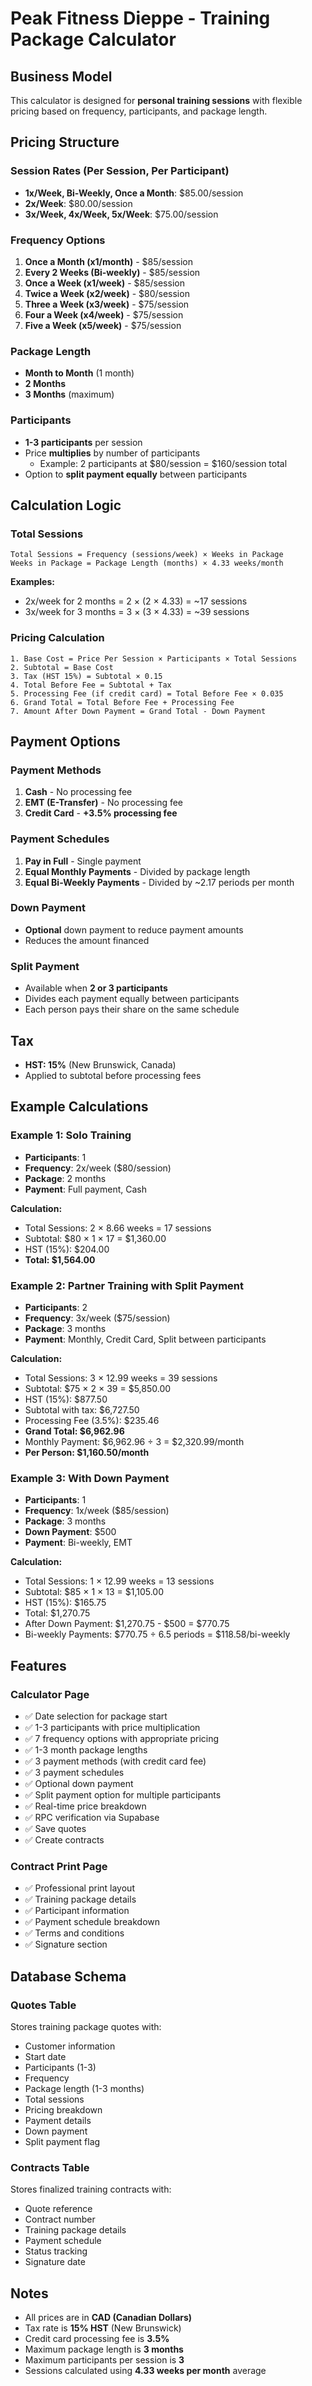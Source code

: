 # Peak Fitness Dieppe - Training Package Calculator

## Business Model

This calculator is designed for **personal training sessions** with flexible pricing based on frequency, participants, and package length.

## Pricing Structure

### Session Rates (Per Session, Per Participant)
- **1x/Week, Bi-Weekly, Once a Month**: $85.00/session
- **2x/Week**: $80.00/session
- **3x/Week, 4x/Week, 5x/Week**: $75.00/session

### Frequency Options
1. **Once a Month (x1/month)** - $85/session
2. **Every 2 Weeks (Bi-weekly)** - $85/session
3. **Once a Week (x1/week)** - $85/session
4. **Twice a Week (x2/week)** - $80/session
5. **Three a Week (x3/week)** - $75/session
6. **Four a Week (x4/week)** - $75/session
7. **Five a Week (x5/week)** - $75/session

### Package Length
- **Month to Month** (1 month)
- **2 Months**
- **3 Months** (maximum)

### Participants
- **1-3 participants** per session
- Price **multiplies** by number of participants
  - Example: 2 participants at $80/session = $160/session total
- Option to **split payment equally** between participants

## Calculation Logic

### Total Sessions
```
Total Sessions = Frequency (sessions/week) × Weeks in Package
Weeks in Package = Package Length (months) × 4.33 weeks/month
```

**Examples:**
- 2x/week for 2 months = 2 × (2 × 4.33) = ~17 sessions
- 3x/week for 3 months = 3 × (3 × 4.33) = ~39 sessions

### Pricing Calculation
```
1. Base Cost = Price Per Session × Participants × Total Sessions
2. Subtotal = Base Cost
3. Tax (HST 15%) = Subtotal × 0.15
4. Total Before Fee = Subtotal + Tax
5. Processing Fee (if credit card) = Total Before Fee × 0.035
6. Grand Total = Total Before Fee + Processing Fee
7. Amount After Down Payment = Grand Total - Down Payment
```

## Payment Options

### Payment Methods
1. **Cash** - No processing fee
2. **EMT (E-Transfer)** - No processing fee
3. **Credit Card** - **+3.5% processing fee**

### Payment Schedules
1. **Pay in Full** - Single payment
2. **Equal Monthly Payments** - Divided by package length
3. **Equal Bi-Weekly Payments** - Divided by ~2.17 periods per month

### Down Payment
- **Optional** down payment to reduce payment amounts
- Reduces the amount financed

### Split Payment
- Available when **2 or 3 participants**
- Divides each payment equally between participants
- Each person pays their share on the same schedule

## Tax
- **HST: 15%** (New Brunswick, Canada)
- Applied to subtotal before processing fees

## Example Calculations

### Example 1: Solo Training
- **Participants**: 1
- **Frequency**: 2x/week ($80/session)
- **Package**: 2 months
- **Payment**: Full payment, Cash

**Calculation:**
- Total Sessions: 2 × 8.66 weeks = 17 sessions
- Subtotal: $80 × 1 × 17 = $1,360.00
- HST (15%): $204.00
- **Total: $1,564.00**

### Example 2: Partner Training with Split Payment
- **Participants**: 2
- **Frequency**: 3x/week ($75/session)
- **Package**: 3 months
- **Payment**: Monthly, Credit Card, Split between participants

**Calculation:**
- Total Sessions: 3 × 12.99 weeks = 39 sessions
- Subtotal: $75 × 2 × 39 = $5,850.00
- HST (15%): $877.50
- Subtotal with tax: $6,727.50
- Processing Fee (3.5%): $235.46
- **Grand Total: $6,962.96**
- Monthly Payment: $6,962.96 ÷ 3 = $2,320.99/month
- **Per Person: $1,160.50/month**

### Example 3: With Down Payment
- **Participants**: 1
- **Frequency**: 1x/week ($85/session)
- **Package**: 3 months
- **Down Payment**: $500
- **Payment**: Bi-weekly, EMT

**Calculation:**
- Total Sessions: 1 × 12.99 weeks = 13 sessions
- Subtotal: $85 × 1 × 13 = $1,105.00
- HST (15%): $165.75
- Total: $1,270.75
- After Down Payment: $1,270.75 - $500 = $770.75
- Bi-weekly Payments: $770.75 ÷ 6.5 periods = $118.58/bi-weekly

## Features

### Calculator Page
- ✅ Date selection for package start
- ✅ 1-3 participants with price multiplication
- ✅ 7 frequency options with appropriate pricing
- ✅ 1-3 month package lengths
- ✅ 3 payment methods (with credit card fee)
- ✅ 3 payment schedules
- ✅ Optional down payment
- ✅ Split payment option for multiple participants
- ✅ Real-time price breakdown
- ✅ RPC verification via Supabase
- ✅ Save quotes
- ✅ Create contracts

### Contract Print Page
- ✅ Professional print layout
- ✅ Training package details
- ✅ Participant information
- ✅ Payment schedule breakdown
- ✅ Terms and conditions
- ✅ Signature section

## Database Schema

### Quotes Table
Stores training package quotes with:
- Customer information
- Start date
- Participants (1-3)
- Frequency
- Package length (1-3 months)
- Total sessions
- Pricing breakdown
- Payment details
- Down payment
- Split payment flag

### Contracts Table
Stores finalized training contracts with:
- Quote reference
- Contract number
- Training package details
- Payment schedule
- Status tracking
- Signature date

## Notes
- All prices are in **CAD (Canadian Dollars)**
- Tax rate is **15% HST** (New Brunswick)
- Credit card processing fee is **3.5%**
- Maximum package length is **3 months**
- Maximum participants per session is **3**
- Sessions calculated using **4.33 weeks per month** average
